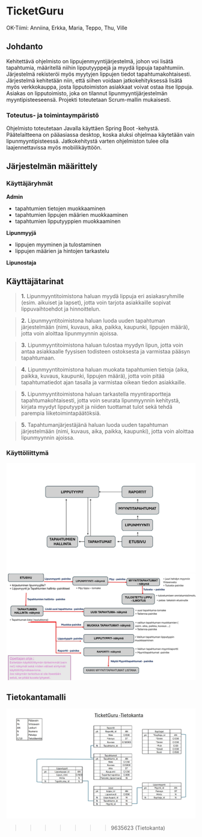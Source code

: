 # TicketGuru
OK-Tiimi: Anniina, Erkka, Maria, Teppo, Thu, Ville

## Johdanto
Kehitettävä ohjelmisto on lippujenmyyntijärjestelmä, johon voi lisätä tapahtumia, määritellä niihin lipputyyppejä ja myydä lippuja tapahtumiin. Järjestelmä rekisteröi myös myytyjen lippujen tiedot tapahtumakohtaisesti. Järjestelmä kehitetään niin, että siihen voidaan jatkokehityksessä lisätä myös verkkokauppa, josta lipputoimiston asiakkaat voivat ostaa itse lippuja.
Asiakas on lipputoimisto, joka on tilannut lipunmyyntijärjestelmän myyntipisteeseensä. 
Projekti toteutetaan Scrum-mallin mukaisesti.

### Toteutus- ja toimintaympäristö
Ohjelmisto toteutetaan Javalla käyttäen Spring Boot -kehystä. 
Päätelaitteena on pääasiassa desktop, koska aluksi ohjelmaa käytetään vain lipunmyyntipisteessä. Jatkokehitystä varten ohjelmiston tulee olla laajennettavissa myös mobiilikäyttöön.

## Järjestelmän määrittely

### Käyttäjäryhmät

**Admin**
- tapahtumien tietojen muokkaaminen
- tapahtumien lippujen määrien muokkaaminen
- tapahtumien lipputyyppien muokkaaminen

**Lipunmyyjä**
- lippujen myyminen ja tulostaminen
- lippujen määrien ja hintojen tarkastelu

**Lipunostaja**

## Käyttäjätarinat
> **1.**
> Lipunmyyntitoimistona haluan myydä lippuja eri asiakasryhmille (esim. aikuiset ja lapset), jotta voin tarjota asiakkaille sopivat lippuvaihtoehdot ja hinnoittelun.

> **2.**
> Lipunmyyntitoimistona haluan luoda uuden tapahtuman järjestelmään (nimi, kuvaus, aika, paikka, kaupunki, lippujen määrä), jotta voin aloittaa lipunmyynnin ajoissa.

> **3.**
> Lipunmyyntitoimistona haluan tulostaa myydyn lipun, jotta voin antaa asiakkaalle fyysisen todisteen ostoksesta ja varmistaa pääsyn tapahtumaan.

>**4.**
> Lipunmyyntitoimistona haluan muokata tapahtumien tietoja (aika, paikka, kuvaus, kaupunki, lippujen määrä), jotta voin pitää tapahtumatiedot ajan tasalla ja varmistaa oikean tiedon asiakkaille.

>**5.** 
> Lipunmyyntitoimistona haluan tarkastella myyntiraportteja tapahtumakohtaisesti, jotta voin seurata lipunmyynnin kehitystä, kirjata myydyt lipputyypit ja niiden tuottamat tulot sekä tehdä parempia liiketoimintapäätöksiä.


>**5.** 
> Tapahtumanjärjestäjänä haluan luoda uuden tapahtuman järjestelmään (nimi, kuvaus, aika, paikka, kaupunki), jotta voin aloittaa lipunmyynnin ajoissa.



### Käyttöliittymä

![Kayttoliittymakuva](ticketguru/public/kayttoliittymakuva.jpg)
![Kayttoliittymakuva2](ticketguru/public/kayttoliityma2.jpg)


## Tietokantamalli

![Tietokanta](ticketguru/public/Tietokanta.jpg)

>>>>>>> 9635623 (Tietokanta)
